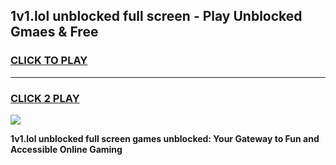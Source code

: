 
## 1v1.lol unblocked full screen - Play Unblocked Gmaes & Free
<h3>
<a href="https://news.freeplayer.one?title=1v1.lol_unblocked_full_screen&ref=23F">CLICK TO PLAY</a></h3>
<hr>

<h3>
<a href="https://news.freeplayer.one?title=1v1.lol_unblocked_full_screen&ref=23F">CLICK 2 PLAY</a>
  
</h3>

<a href="https://news.freeplayer.one?title=1v1.lol_unblocked_full_screen&ref=23F/"><img src="https://clearcache.store/games.png"></a>


**1v1.lol unblocked full screen games unblocked: Your Gateway to Fun and Accessible Online Gaming**
